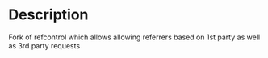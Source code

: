 
Description
===========
Fork of refcontrol which allows allowing referrers based on 1st party as well as 3rd party requests

